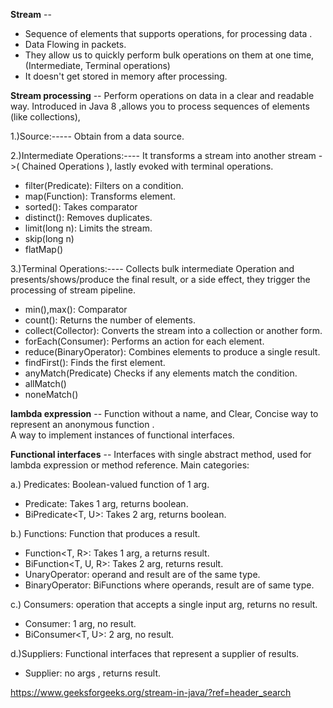 **Stream** -- 
- Sequence of elements that supports operations, for processing data . 
- Data Flowing in packets.
- They allow us to  quickly perform bulk operations on them at one time,(Intermediate, Terminal operations)  
- It doesn't get stored in memory after processing.

**Stream processing** --
Perform operations on data in a clear and readable way.
Introduced in Java 8 ,allows you to process sequences of elements (like collections),

1.)Source:-----
Obtain from a data source.

2.)Intermediate Operations:----
It transforms a stream into another stream ->( Chained Operations ),
lastly evoked with terminal operations.

- filter(Predicate): Filters on a condition.
- map(Function): Transforms element.
- sorted(): Takes comparator
- distinct(): Removes duplicates.
- limit(long n): Limits the stream.
- skip(long n)
- flatMap()

3.)Terminal Operations:----
Collects bulk  intermediate Operation and presents/shows/produce the final result, or a side effect, 
they trigger the processing of stream pipeline.

- min(),max():            Comparator
- count():                Returns the number of elements.
- collect(Collector):     Converts the stream into a collection or another form.
- forEach(Consumer):      Performs an action for each element.
- reduce(BinaryOperator): Combines elements to produce a single result.
- findFirst():            Finds the first element.
- anyMatch(Predicate)    Checks if any elements match the condition.
- allMatch()
- noneMatch() 


**lambda expression** -- 
Function without a name, and Clear, Concise way to represent an anonymous function .   
A way to implement instances of functional interfaces.

**Functional interfaces** --
Interfaces with single abstract method, used for lambda expression or method reference. Main categories:

a.) Predicates: Boolean-valued function of 1 arg.
- Predicate<T>: Takes 1 arg, returns boolean.
- BiPredicate<T, U>: Takes 2 arg, returns boolean.

b.) Functions: Function that produces a result.
- Function<T, R>: Takes 1 arg, a returns  result.
- BiFunction<T, U, R>: Takes 2 arg, returns  result.
- UnaryOperator<T>:  operand and result are of the same type.
- BinaryOperator<T>:  BiFunctions where operands, result are of same type.

c.) Consumers: operation that accepts a single input arg, returns no result.
- Consumer<T>:  1 arg, no result.
- BiConsumer<T, U>: 2 arg, no result.

d.)Suppliers: Functional interfaces that represent a supplier of results.
- Supplier<T>: no args , returns result.

https://www.geeksforgeeks.org/stream-in-java/?ref=header_search

